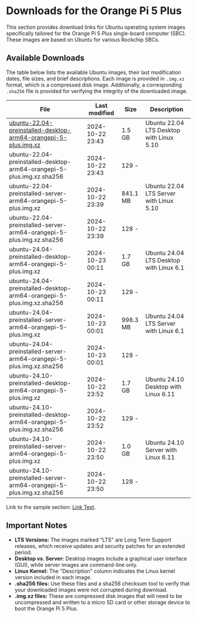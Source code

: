 # Downloads for the Orange Pi 5 Plus

This section provides download links for Ubuntu operating system images specifically tailored for the Orange Pi 5 Plus single-board computer (SBC). These images are based on Ubuntu for various Rockchip SBCs.

## Available Downloads

The table below lists the available Ubuntu images, their last modification dates, file sizes, and brief descriptions. Each image is provided in `.img.xz` format, which is a compressed disk image. Additionally, a corresponding `.sha256` file is provided for verifying the integrity of the downloaded image.

| File                                                    | Last modified        | Size      | Description                                     |
|---------------------------------------------------------|----------------------|-----------|-------------------------------------------------|
| [ubuntu-22.04-preinstalled-desktop-arm64-orangepi-5-plus.img.xz](https://github.com/Joshua-Riek/ubuntu-rockchip/releases/download/v2.4.0/ubuntu-22.04-preinstalled-desktop-arm64-orangepi-5-plus.img.xz) | 2024-10-22 23:43    | 1.5 GB    | Ubuntu 22.04 LTS Desktop with Linux 5.10       |
| ubuntu-22.04-preinstalled-desktop-arm64-orangepi-5-plus.img.xz.sha256 | 2024-10-22 23:43    | 129 -     |                                                 |
| ubuntu-22.04-preinstalled-server-arm64-orangepi-5-plus.img.xz | 2024-10-22 23:39    | 841.1 MB  | Ubuntu 22.04 LTS Server with Linux 5.10        |
| ubuntu-22.04-preinstalled-server-arm64-orangepi-5-plus.img.xz.sha256 | 2024-10-22 23:39    | 128 -     |                                                 |
| ubuntu-24.04-preinstalled-desktop-arm64-orangepi-5-plus.img.xz | 2024-10-23 00:11    | 1.7 GB    | Ubuntu 24.04 LTS Desktop with Linux 6.1        |
| ubuntu-24.04-preinstalled-desktop-arm64-orangepi-5-plus.img.xz.sha256 | 2024-10-23 00:11    | 129 -     |                                                 |
| ubuntu-24.04-preinstalled-server-arm64-orangepi-5-plus.img.xz | 2024-10-23 00:01    | 998.3 MB  | Ubuntu 24.04 LTS Server with Linux 6.1         |
| ubuntu-24.04-preinstalled-server-arm64-orangepi-5-plus.img.xz.sha256 | 2024-10-23 00:01    | 128 -     |                                                 |
| ubuntu-24.10-preinstalled-desktop-arm64-orangepi-5-plus.img.xz | 2024-10-22 23:52    | 1.7 GB    | Ubuntu 24.10 Desktop with Linux 6.11         |
| ubuntu-24.10-preinstalled-desktop-arm64-orangepi-5-plus.img.xz.sha256 | 2024-10-22 23:52    | 129 -     |                                                 |
| ubuntu-24.10-preinstalled-server-arm64-orangepi-5-plus.img.xz | 2024-10-22 23:50    | 1.0 GB    | Ubuntu 24.10 Server with Linux 6.11          |
| ubuntu-24.10-preinstalled-server-arm64-orangepi-5-plus.img.xz.sha256 | 2024-10-22 23:50    | 128 -     |                                                 |

Link to the sample section: [Link Text](#sample-section).

## Important Notes

* **LTS Versions:** The images marked "LTS" are Long Term Support releases, which receive updates and security patches for an extended period.
* **Desktop vs. Server:** Desktop images include a graphical user interface (GUI), while server images are command-line only.
* **Linux Kernel:** The "Description" column indicates the Linux kernel version included in each image.
* **.sha256 files:** Use these files and a sha256 checksum tool to verify that your downloaded images were not corrupted during download.
* **.img.xz files:** These are compressed disk images that will need to be uncompressed and written to a micro SD card or other storage device to boot the Orange Pi 5 Plus.
